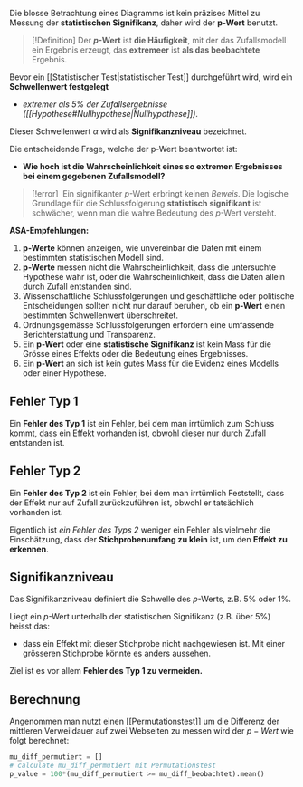 Die blosse Betrachtung eines Diagramms ist kein präzises Mittel zu Messung der **statistischen Signifikanz**, daher wird der **p-Wert** benutzt.

>[!Definition]
>Der **$p$-Wert** ist **die Häufigkeit**, mit der das Zufallsmodell ein Ergebnis erzeugt, das **extremeer** ist **als das beobachtete** Ergebnis.

Bevor ein [[Statistischer Test|statistischer Test]] durchgeführt wird, wird ein **Schwellenwert festgelegt**
- *extremer als $5\%$ der Zufallsergebnisse ([[Hypothese#Nullhypothese|Nullhypothese]])*.

Dieser Schwellenwert $\alpha$ wird als **Signifikanzniveau** bezeichnet.

Die entscheidende Frage, welche der p-Wert beantwortet ist:
- **Wie hoch ist die Wahrscheinlichkeit eines so extremen Ergebnisses bei einem gegebenen Zufallsmodell?**

>[!error]
> Ein signifikanter $p$-Wert erbringt keinen _Beweis_. Die logische Grundlage für die Schlussfolgerung **statistisch signifikant** ist schwächer, wenn man die wahre Bedeutung des $p$-Wert versteht.


**ASA-Empfehlungen:**
1. $\pmb{p}\textbf{-Werte}$ können anzeigen, wie unvereinbar die Daten mit einem bestimmten statistischen Modell sind.
2. $\pmb{p}\textbf{-Werte}$ messen nicht die Wahrscheinlichkeit, dass die untersuchte Hypothese wahr ist, oder die Wahrscheinlichkeit, dass die Daten allein durch Zufall entstanden sind.
3. Wissenschaftliche Schlussfolgerungen und geschäftliche oder politische Entscheidungen sollten nicht nur darauf beruhen, ob ein $\pmb{p}\textbf{-Wert}$ einen bestimmten Schwellenwert überschreitet.
4. Ordnungsgemässe Schlussfolgerungen erfordern eine umfassende Berichterstattung und Transparenz.
5. Ein $\pmb{p}\textbf{-Wert}$ oder eine **statistische Signifikanz** ist kein Mass für die Grösse eines Effekts oder die Bedeutung eines Ergebnisses.
6. Ein $\pmb{p}\textbf{-Wert}$ an sich ist kein gutes Mass für die Evidenz eines Modells oder einer Hypothese.

## Fehler Typ 1
Ein **Fehler des Typ 1** ist ein Fehler, bei dem man irrtümlich zum Schluss kommt, dass ein Effekt vorhanden ist, obwohl dieser nur durch Zufall entstanden ist.

## Fehler Typ 2
Ein **Fehler des Typ 2** ist ein Fehler, bei dem man irrtümlich Feststellt, dass der Effekt nur auf Zufall zurückzuführen ist, obwohl er tatsächlich vorhanden ist.

Eigentlich ist _ein Fehler des Typs 2_ weniger ein Fehler als vielmehr die Einschätzung, dass der **Stichprobenumfang zu klein** ist, um den **Effekt zu erkennen**.

## Signifikanzniveau
Das Signifikanzniveau definiert die Schwelle des $p$-Werts, z.B. $5\%$ oder $1\%$.

Liegt ein $p$-Wert unterhalb der statistischen Signifikanz (z.B. über $5\%$) heisst das:
- dass ein Effekt mit dieser Stichprobe nicht nachgewiesen ist. Mit einer grösseren Stichprobe könnte es anders aussehen.

Ziel ist es vor allem **Fehler des Typ 1 zu vermeiden.**

## Berechnung
Angenommen man nutzt einen [[Permutationstest]] um die Differenz der mittleren Verweildauer auf zwei Webseiten zu messen wird der $p-Wert$ wie folgt berechnet:
```python
mu_diff_permutiert = []
# calculate mu_diff_permutiert mit Permutationstest
p_value = 100*(mu_diff_permutiert >= mu_diff_beobachtet).mean()
```
